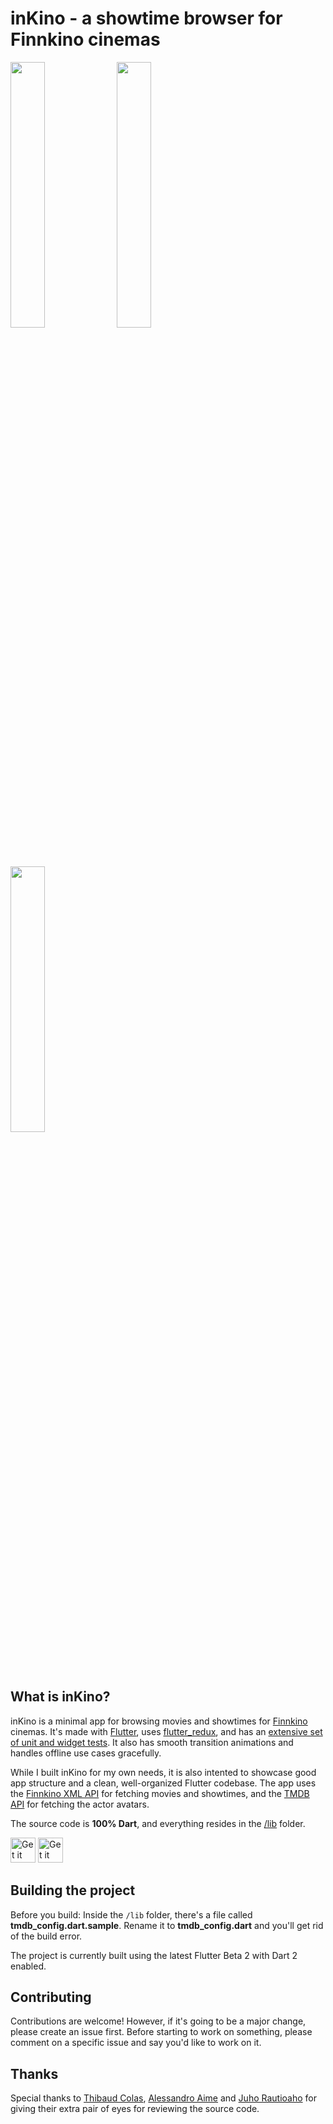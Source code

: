 # inKino - a showtime browser for Finnkino cinemas

<img src="https://github.com/roughike/inKino/blob/development/screenshots/now_in_theaters.png" width="33%" /> <img src="https://github.com/roughike/inKino/blob/development/screenshots/showtimes.png" width="33%" /> <img src="https://github.com/roughike/inKino/blob/development/screenshots/event_details.png" width="33%" />

## What is inKino?

inKino is a minimal app for browsing movies and showtimes for [Finnkino](https://finnkino.fi/) cinemas. It's made with [Flutter](https://flutter.io/), uses [flutter_redux](https://github.com/brianegan/flutter_redux),  and has an [extensive set of unit and widget tests](https://github.com/roughike/inKino/tree/development/test). It also has smooth transition animations and handles offline use cases gracefully.

While I built inKino for my own needs, it is also intented to showcase good app structure and a clean, well-organized Flutter codebase. The app uses the [Finnkino XML API](https://finnkino.fi/xml) for fetching movies and showtimes, and the [TMDB API](https://www.themoviedb.org/documentation/api) for fetching the actor avatars.

The source code is **100% Dart**, and everything resides in the [/lib](https://github.com/roughike/inKino/tree/development/lib) folder.

<div>
<a href='https://play.google.com/store/apps/details?id=com.roughike.inkino'><img alt='Get it on Google Play' src='https://github.com/roughike/inKino/blob/development/screenshots/google_play.png' height='40px'/></a> <a href='https://itunes.apple.com/us/app/inkino/id1367181450'><img alt='Get it on the App Store' src='https://github.com/roughike/inKino/blob/development/screenshots/app_store.png' height='40px'/></a>
</div>

## Building the project

Before you build: Inside the `/lib` folder, there's a file called **tmdb_config.dart.sample**. Rename it to **tmdb_config.dart** and you'll get rid of the build error.

The project is currently built using the latest Flutter Beta 2 with Dart 2 enabled.

## Contributing

Contributions are welcome! However, if it's going to be a major change, please create an issue first. Before starting to work on something, please comment on a specific issue and say you'd like to work on it.

## Thanks

Special thanks to [Thibaud Colas](https://twitter.com/thibaud_colas), [Alessandro Aime](https://twitter.com/aimealessandro) and [Juho Rautioaho](https://github.com/Jraut) for giving their extra pair of eyes for reviewing the source code.
